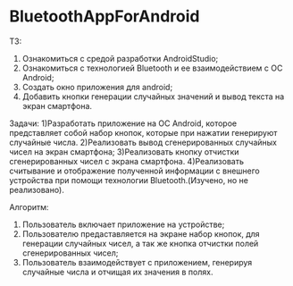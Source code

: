 # BluetoothAppForAndroid

ТЗ: 
1) Ознакомиться с средой разработки AndroidStudio;
2) Ознакомиться с технологией Bluetooth и ее взаимодействием с ОС Android;
3) Создать окно приложения для android;
4) Добавить кнопки генерации случайных значений и вывод текста на экран смартфона.

Задачи:
1)Разработать приложение на ОС Android, которое представляет собой набор кнопок, которые при нажатии генерируют случайные числа.
2)Реализовать вывод сгенерированных случайных чисел на экран смартфона;
3)Реализовать кнопку отчистки сгенерированных чисел с экрана смартфона.
4)Реализовать считывание и отображение полученной информации с внешнего устройства при помощи технологии Bluetooth.(Изучено, но не реализовано).

Алгоритм:
1) Пользователь включает приложение на устройстве;
2) Пользователю предаставляется на экране набор кнопок, для генерации случайных чисел, а так же кнопка отчистки полей сгенерированных чисел;
3) Пользователь взаимодействует с приложением, генерируя случайные числа и отчищая их значения в полях.



